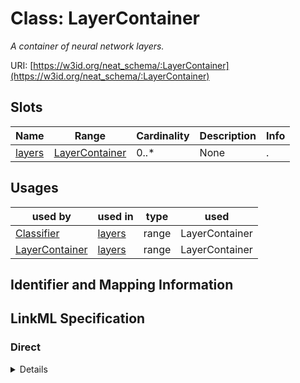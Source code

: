 # Class: LayerContainer
_A container of neural network layers._





URI: [https://w3id.org/neat_schema/:LayerContainer](https://w3id.org/neat_schema/:LayerContainer)



<!-- no inheritance hierarchy -->



## Slots

| Name | Range | Cardinality | Description  | Info |
| ---  | --- | --- | --- | --- |
| [layers](layers.md) | [LayerContainer](LayerContainer.md) | 0..* | None  | . |


## Usages


| used by | used in | type | used |
| ---  | --- | --- | --- |
| [Classifier](Classifier.md) | [layers](layers.md) | range | LayerContainer |
| [LayerContainer](LayerContainer.md) | [layers](layers.md) | range | LayerContainer |



## Identifier and Mapping Information









## LinkML Specification

<!-- TODO: investigate https://stackoverflow.com/questions/37606292/how-to-create-tabbed-code-blocks-in-mkdocs-or-sphinx -->

### Direct

<details>
```yaml
name: LayerContainer
description: A container of neural network layers.
from_schema: https://w3id.org/neat_schema
attributes:
  layers:
    name: layers
    from_schema: https://w3id.org/neat_schema
    multivalued: true
    range: Layer
    inlined: true
    inlined_as_list: true

```
</details>

### Induced

<details>
```yaml
name: LayerContainer
description: A container of neural network layers.
from_schema: https://w3id.org/neat_schema
attributes:
  layers:
    name: layers
    from_schema: https://w3id.org/neat_schema
    multivalued: true
    alias: layers
    owner: LayerContainer
    range: LayerContainer
    inlined: true
    inlined_as_list: true

```
</details>